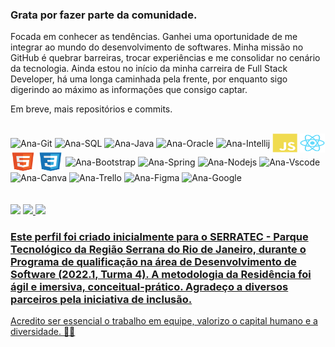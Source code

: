 ### Grata por fazer parte da comunidade. 

Focada em conhecer as tendências. Ganhei uma oportunidade de me integrar ao mundo do desenvolvimento de softwares. Minha missão no GitHub é quebrar barreiras, trocar experiências e me consolidar no cenário da tecnologia. Ainda estou no início da minha carreira de Full Stack Developer, há uma longa caminhada pela frente, por enquanto sigo digerindo ao máximo as informações que consigo captar. 

Em breve, mais repositórios e commits. 


<div style="display: inline_block"><br>
  <img align="center" alt="Ana-Git" height="30" width="40" src="https://cdn.jsdelivr.net/gh/devicons/devicon/icons/git/git-plain.svg" />
  <img align="center" alt="Ana-SQL" height="30" width="40" src="https://cdn.jsdelivr.net/gh/devicons/devicon/icons/postgresql/postgresql-original.svg" />       
  <img align="center" alt="Ana-Java" height="30" width="40" src="https://cdn.jsdelivr.net/gh/devicons/devicon/icons/java/java-original-wordmark.svg" />
   <img align="center" alt="Ana-Oracle" height="30" width="40" src="https://cdn.jsdelivr.net/gh/devicons/devicon/icons/google/google-original.svg" />          
   <img align="center" alt="Ana-Intellij" height="30" width="40" src="https://cdn.jsdelivr.net/gh/devicons/devicon/icons/oracle/oracle-original.svg" />        
  <img align="center" alt="Ana-Js" height="30" width="40" src="https://raw.githubusercontent.com/devicons/devicon/master/icons/javascript/javascript-plain.svg">
  <img align="center" alt="Ana-React" height="30" width="40" src="https://raw.githubusercontent.com/devicons/devicon/master/icons/react/react-original.svg">
  <img align="center" alt="Ana-HTML" height="30" width="40" src="https://raw.githubusercontent.com/devicons/devicon/master/icons/html5/html5-original.svg">
  <img align="center" alt="Ana-CSS" height="30" width="40" src="https://raw.githubusercontent.com/devicons/devicon/master/icons/css3/css3-original.svg">
   <img align="center" alt="Ana-Bootstrap" height="30" width="40" src="https://cdn.jsdelivr.net/gh/devicons/devicon/icons/bootstrap/bootstrap-original.svg" />
    <img align="center" alt="Ana-Spring" height="30" width="40" src="https://cdn.jsdelivr.net/gh/devicons/devicon/icons/spring/spring-original.svg" />   
   <img align="center" alt="Ana-Nodejs" height="30" width="40" src="https://cdn.jsdelivr.net/gh/devicons/devicon/icons/nodejs/nodejs-plain.svg" />
   <img align="center" alt="Ana-Vscode" height="30" width="40" src="https://cdn.jsdelivr.net/gh/devicons/devicon/icons/vscode/vscode-original.svg" /> 
   <img align="center" alt="Ana-Canva" height="30" width="40" src="https://cdn.jsdelivr.net/gh/devicons/devicon/icons/canva/canva-original.svg" />   
 <img align="center" alt="Ana-Trello" height="30" width="40" src="https://cdn.jsdelivr.net/gh/devicons/devicon/icons/trello/trello-plain.svg" />   
<img align="center" alt="Ana-Figma" height="30" width="40" src="https://cdn.jsdelivr.net/gh/devicons/devicon/icons/figma/figma-original.svg" />
  <img align="center" alt="Ana-Google" height="30" width="40" src="https://cdn.jsdelivr.net/gh/devicons/devicon/icons/intellij/intellij-original.svg" />    
         
<br>
<br>
<br>
</div>
<div>
  <img height="100em" src="https://user-images.githubusercontent.com/101607084/177019008-1be69762-ddfc-4d2e-a62f-d3526b7c6bcf.gif">
  <a href="https://github.com/AnaCarolinaCanto">
  <img height="101em" src="https://github-readme-stats.vercel.app/api?username=AnaCarolinaCanto&show_icons=true&theme=dark&include_all_commits=true&count_private=true"/>
  <img height="101em" src="https://github-readme-stats.vercel.app/api/top-langs/?username=AnaCarolinaCanto&layout=compact&langs_count=7&theme=dark"/>
</div>

### Este perfil foi criado inicialmente para o SERRATEC - Parque Tecnológico da Região Serrana do Rio de Janeiro, durante o Programa de qualificação na área de Desenvolvimento de Software (2022.1, Turma 4). A metodologia da Residência foi ágil e imersiva, conceitual-prático. Agradeço a diversos parceiros pela iniciativa de inclusão.

Acredito ser essencial o trabalho em equipe, valorizo o capital humano e a diversidade. 🌈🌈

  
